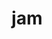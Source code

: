 ---
category: 3-letters
denotation: null
name: jam
reference_link: https://www.etymonline.com/word/jam
root_language: null
root_name: null
title: jam
type: free
word_sums:
- respelling: jam
  sum: 'Jam + '
---